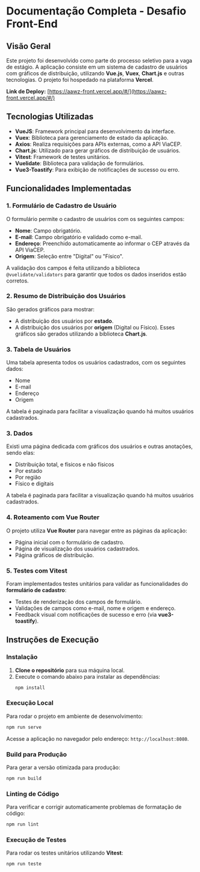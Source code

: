 # Documentação Completa - Desafio Front-End

## Visão Geral
Este projeto foi desenvolvido como parte do processo seletivo para a vaga de estágio. A aplicação consiste em um sistema de cadastro de usuários com gráficos de distribuição, utilizando **Vue.js**, **Vuex**, **Chart.js** e outras tecnologias. O projeto foi hospedado na plataforma **Vercel**.

**Link de Deploy:** [https://aawz-front.vercel.app/#/](https://aawz-front.vercel.app/#/)

## Tecnologias Utilizadas
- **VueJS**: Framework principal para desenvolvimento da interface.
- **Vuex**: Biblioteca para gerenciamento de estado da aplicação.
- **Axios**: Realiza requisições para APIs externas, como a API ViaCEP.
- **Chart.js**: Utilizado para gerar gráficos de distribuição de usuários.
- **Vitest**: Framework de testes unitários.
- **Vuelidate**: Biblioteca para validação de formulários.
- **Vue3-Toastify**: Para exibição de notificações de sucesso ou erro.

## Funcionalidades Implementadas
### 1. Formulário de Cadastro de Usuário
O formulário permite o cadastro de usuários com os seguintes campos:
- **Nome**: Campo obrigatório.
- **E-mail**: Campo obrigatório e validado como e-mail.
- **Endereço**: Preenchido automaticamente ao informar o CEP através da API ViaCEP.
- **Origem**: Seleção entre "Digital" ou "Físico".

A validação dos campos é feita utilizando a biblioteca `@vuelidate/validators` para garantir que todos os dados inseridos estão corretos.

### 2. Resumo de Distribuição dos Usuários
São gerados gráficos para mostrar:
- A distribuição dos usuários por **estado**.
- A distribuição dos usuários por **origem** (Digital ou Físico).
Esses gráficos são gerados utilizando a biblioteca **Chart.js**.

### 3. Tabela de Usuários
Uma tabela apresenta todos os usuários cadastrados, com os seguintes dados:
- Nome
- E-mail
- Endereço
- Origem

A tabela é paginada para facilitar a visualização quando há muitos usuários cadastrados.

### 3. Dados
Existi uma página dedicada com gráficos dos usuários e outras anotações, sendo elas:
- Distribuição total, e físicos e não físicos
- Por estado
- Por região
- Físico e digitais

A tabela é paginada para facilitar a visualização quando há muitos usuários cadastrados.

### 4. Roteamento com Vue Router
O projeto utiliza **Vue Router** para navegar entre as páginas da aplicação:
- Página inicial com o formulário de cadastro.
- Página de visualização dos usuários cadastrados.
-  Página gráficos de distribuição.

### 5. Testes com Vitest
Foram implementados testes unitários para validar as funcionalidades do **formulário de cadastro**:
- Testes de renderização dos campos de formulário.
- Validações de campos como e-mail, nome e origem e endereço.
- Feedback visual com notificações de sucesso e erro (via **vue3-toastify**).

## Instruções de Execução

### Instalação
1. **Clone o repositório** para sua máquina local.
2. Execute o comando abaixo para instalar as dependências:
   ```bash
   npm install
   ```

### Execução Local
Para rodar o projeto em ambiente de desenvolvimento:
```bash
npm run serve
```

Acesse a aplicação no navegador pelo endereço: `http://localhost:8080`.

### Build para Produção
Para gerar a versão otimizada para produção:
```bash
npm run build
```

### Linting de Código
Para verificar e corrigir automaticamente problemas de formatação de código:
```bash
npm run lint
```

### Execução de Testes
Para rodar os testes unitários utilizando **Vitest**:
```bash
npm run teste
```


